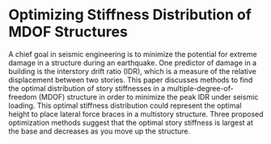 # Optimizing Stiffness Distribution of MDOF Structures

A chief goal in seismic engineering is to minimize the potential for extreme damage in a structure during an earthquake. One predictor of damage in a building is the interstory drift ratio (IDR), which is a measure of the relative displacement between two stories. This paper discusses methods to find the optimal distribution of story stiffnesses in a multiple-degree-of- freedom (MDOF) structure in order to minimize the peak IDR under seismic loading. This optimal stiffness distribution could represent the optimal height to place lateral force braces in a multistory structure. Three proposed optimization methods suggest that the optimal story stiffness is largest at the base and decreases as you move up the structure.
